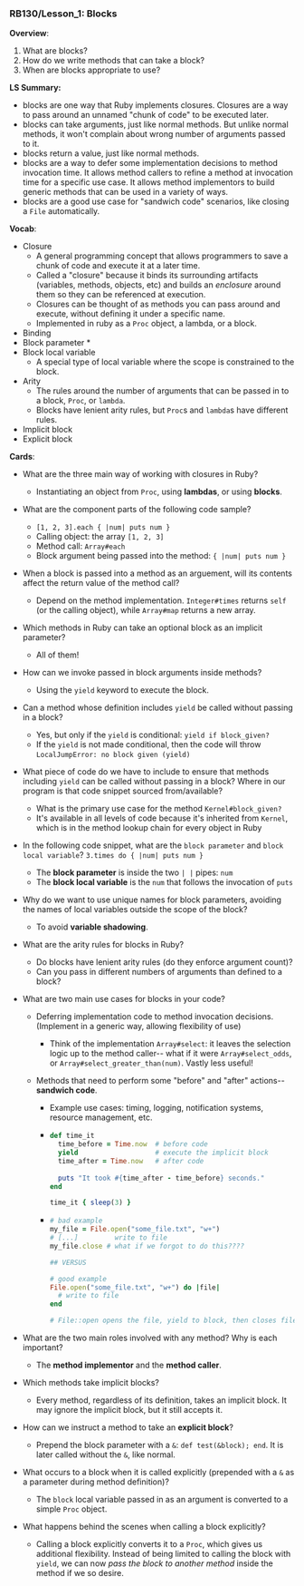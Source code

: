 ### RB130/Lesson_1: Blocks



**Overview**:

1. What are blocks?
2. How do we write methods that can take a block?
3. When are blocks appropriate to use?



**LS Summary:**

- blocks are one way that Ruby implements closures. Closures are a way to pass around an unnamed "chunk of code" to be executed later.
- blocks can take arguments, just like normal methods. But unlike normal methods, it won't complain about wrong number of arguments passed to it.
- blocks return a value, just like normal methods.
- blocks are a way to defer some implementation decisions to method invocation time. It allows method callers to refine a method at invocation time for a specific use case. It allows method implementors to build generic methods that can be used in a variety of ways.
- blocks are a good use case for "sandwich code" scenarios, like closing a `File` automatically.



**Vocab**:

* Closure
  * A general programming concept that allows programmers to save a chunk of code and execute it at a later time.
  * Called a "closure" because it binds its surrounding artifacts (variables, methods, objects, etc) and builds an *enclosure* around them so they can be referenced at execution.
  * Closures can be thought of as methods you can pass around and execute, without defining it under a specific name.
  * Implemented in ruby as a `Proc` object, a lambda, or a block.
* Binding
* Block parameter
  * 
* Block local variable
  * A special type of local variable where the scope is constrained to the block.
* Arity
  * The rules around the number of arguments that can be passed in to a block, `Proc`, or `lambda`. 
  * Blocks have lenient arity rules, but `Proc`s and `lambda`s have different rules.
* Implicit block
* Explicit block



**Cards**:

* What are the three main way of working with closures in Ruby?

  * Instantiating an object from `Proc`, using **lambdas**, or using **blocks**.

* What are the component parts of the following code sample?

  * `[1, 2, 3].each { |num| puts num }`
  * Calling object: the array `[1, 2, 3]`
  * Method call: `Array#each`
  * Block argument being passed into the method: `{ |num| puts num }`

* When a block is passed into a method as an arguement, will its contents affect the return value of the method call?

  * Depend on the method implementation. `Integer#times` returns `self` (or the calling object), while `Array#map` returns a new array.

* Which methods in Ruby can take an optional block as an implicit parameter?

  * All of them! 

* How can we invoke passed in block arguments inside methods?

  * Using the `yield` keyword to execute the block.

* Can a method whose definition includes `yield` be called without passing in a block?

  * Yes, but only if the `yield` is conditional: `yield if block_given?`
  * If the `yield` is not made conditional, then the code will throw `LocalJumpError: no block given (yield)`

* What piece of code do we have to include to ensure that methods including `yield` can be called without passing in a block? Where in our program is that code snippet sourced from/available?

  * What is the primary use case for the method `Kernel#block_given?` 
  * It's available in all levels of code because it's inherited from `Kernel`, which is in the method lookup chain for every object in Ruby

* In the following code snippet, what are the `block parameter` and `block local variable`? `3.times do { |num| puts num }`

  * The **block parameter** is inside the two `| |` pipes: `num`
  * The **block local variable** is the `num` that follows the invocation of `puts`

* Why do we want to use unique names for block parameters, avoiding the names of local variables outside the scope of the block?

  * To avoid **variable shadowing**.

* What are the arity rules for blocks in Ruby?

  * Do blocks have lenient arity rules (do they enforce argument count)?
  * Can you pass in different numbers of arguments than defined to a block?

* What are two main use cases for blocks in your code?

  * Deferring implementation code to method invocation decisions. (Implement in a generic way, allowing flexibility of use)

    * Think of the implementation `Array#select`: it leaves the selection logic up to the method caller-- what if it were `Array#select_odds`, or `Array#select_greater_than(num)`. Vastly less useful!

  * Methods that need to perform some "before" and "after" actions-- **sandwich code**.

    * Example use cases: timing, logging, notification systems, resource management, etc.

    * ```ruby
      def time_it
        time_before = Time.now  # before code
        yield                   # execute the implicit block
        time_after = Time.now   # after code
        
        puts "It took #{time_after - time_before} seconds."
      end
      
      time_it { sleep(3) }
      ```

    * ```ruby
      # bad example
      my_file = File.open("some_file.txt", "w+")
      # [...]         write to file
      my_file.close # what if we forgot to do this????
      
      ## VERSUS
      
      # good example
      File.open("some_file.txt", "w+") do |file|
        # write to file
      end
      
      # File::open opens the file, yield to block, then closes file.
      ```

* What are the two main roles involved with any method? Why is each important?

  * The **method implementor** and the **method caller**. 

* Which methods take implicit blocks?

  * Every method, regardless of its definition, takes an implicit block. It may ignore the implicit block, but it still accepts it.

* How can we instruct a method to take an **explicit block**?

  * Prepend the block parameter with a `&`: `def test(&block); end`. It is later called without the `&`, like normal.

* What occurs to a block when it is called explicitly (prepended with a `&` as a parameter during method definition)?

  * The `block` local variable passed in as an argument is converted to a simple `Proc` object.

* What happens behind the scenes when calling a block explicitly?

  * Calling a block explicitly converts it to a `Proc`, which gives us additional flexibility. Instead of being limited to calling the block with `yield`, we can now *pass the block to another method* inside the method if we so desire.

